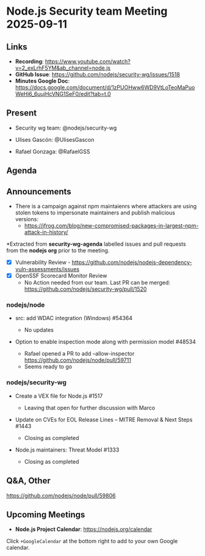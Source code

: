 # Node.js  Security team Meeting 2025-09-11

## Links

* **Recording**:  https://www.youtube.com/watch?v=2_exLrhF5YM&ab_channel=node.js
* **GitHub Issue**: https://github.com/nodejs/security-wg/issues/1518
* **Minutes Google Doc**: https://docs.google.com/document/d/1zPUOHww6WD9VtLoTeoMaPuoWeHi6_6uujHcVNG1SeF0/edit?tab=t.0

## Present

* Security wg team: @nodejs/security-wg

* Ulises Gascón: @UlisesGascon
* Rafael Gonzaga: @RafaelGSS

## Agenda

## Announcements
* There is a campaign against npm maintaienrs where attackers are using stolen tokens to impersonate maintainers and publish malicious versions:
  - https://jfrog.com/blog/new-compromised-packages-in-largest-npm-attack-in-history/


*Extracted from **security-wg-agenda** labelled issues and pull requests from the **nodejs org** prior to the meeting.

- [X] Vulnerability Review - https://github.com/nodejs/nodejs-dependency-vuln-assessments/issues
- [X] OpenSSF Scorecard Monitor Review
  - No Action needed from our team. Last PR can be merged: https://github.com/nodejs/security-wg/pull/1520 

### nodejs/node

* src: add WDAC integration (Windows) #54364
  * No updates

* Option to enable inspection mode along with permission model #48534
  * Rafael opened a PR to add –allow-inspector https://github.com/nodejs/node/pull/59711
  * Seems ready to go

### nodejs/security-wg

* Create a VEX file for Node.js #1517
  * Leaving that open for further discussion with Marco

* Update on CVEs for EOL Release Lines – MITRE Removal & Next Steps #1443
  * Closing as completed

* Node.js maintainers: Threat Model #1333
  * Closing as completed

## Q&A, Other

https://github.com/nodejs/node/pull/59806

## Upcoming Meetings

* **Node.js Project Calendar**: <https://nodejs.org/calendar>

Click `+GoogleCalendar` at the bottom right to add to your own Google calendar.

